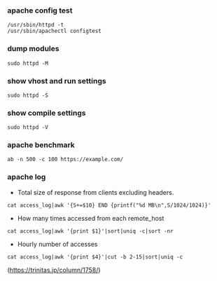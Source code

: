 ### apache config test
```
/usr/sbin/httpd -t
/usr/sbin/apachectl configtest
```
### dump modules
```
sudo httpd -M
```
### show vhost and run settings
```
sudo httpd -S
```
### show compile settings
```
sudo httpd -V
```
### apache benchmark
```
ab -n 500 -c 100 https://example.com/
```
### apache log
- Total size of response from clients excluding headers.
```
cat access_log|awk '{S+=$10} END {printf("%d MB\n",S/1024/1024)}'
```
- How many times accessed from each remote_host
```
cat access_log|awk '{print $1}'|sort|uniq -c|sort -nr
```
- Hourly number of accesses
```
cat access_log|awk '{print $4}'|cut -b 2-15|sort|uniq -c
```

(https://trinitas.jp/column/1758/)

